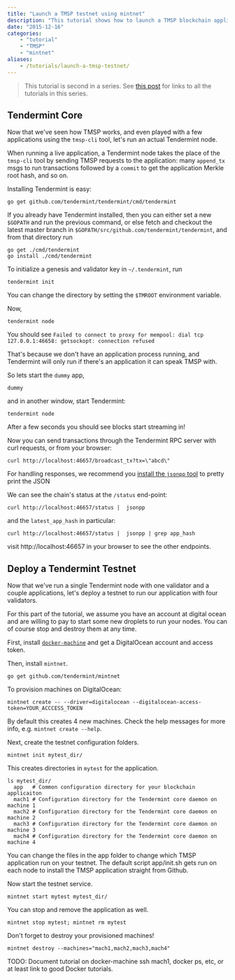 ```yaml
---
title: "Launch a TMSP testnet using mintnet"
description: "This tutorial shows how to launch a TMSP blockchain application using the mintnet tool"
date: "2015-12-16"
categories: 
    - "tutorial"
    - "TMSP"
    - "mintnet"
aliases:
    - /tutorials/launch-a-tmsp-testnet/
---
```


> This tutorial is second in a series.  See [this post](/posts/tendermint-socket-protocol/) for links to all the tutorials in this series.

## Tendermint Core

Now that we've seen how TMSP works, and even played with a few applications using the `tmsp-cli` tool,
let's run an actual Tendermint node.

When running a live application, a Tendermint node takes the place of the `tmsp-cli` tool by sending TMSP requests
to the application: many `append_tx` msgs to run transactions followed by a `commit` to get the application Merkle root hash, and so on.

Installing Tendermint is easy:

```
go get github.com/tendermint/tendermint/cmd/tendermint
```

If you already have Tendermint installed, then you can either set a new `$GOPATH` and run the previous command,
or else fetch and checkout the latest master branch in `$GOPATH/src/github.com/tendermint/tendermint`,
and from that directory run

```
go get ./cmd/tendermint
go install ./cmd/tendermint
```

To initialize a genesis and validator key in `~/.tendermint`, run

```
tendermint init
```

You can change the directory by setting the `$TMROOT` environment variable.

Now,

```
tendermint node
```

You should see `Failed to connect to proxy for mempool: dial tcp 127.0.0.1:46658: getsockopt: connection refused`

That's because we don't have an application process running, and Tendermint will only run if there's an application it can speak TMSP with.

So lets start the `dummy` app,

```
dummy
```

and in another window, start Tendermint:

```
tendermint node
```

After a few seconds you should see blocks start streaming in!

Now you can send transactions through the Tendermint RPC server with curl requests, or from your browser:

```
curl http://localhost:46657/broadcast_tx?tx=\"abcd\"
```

For handling responses, we recommend you [install the `jsonpp` tool](http://jmhodges.github.io/jsonpp/) to pretty print the JSON

We can see the chain's status at the `/status` end-point:

```
curl http://localhost:46657/status |  jsonpp
```

and the `latest_app_hash` in particular:

```
curl http://localhost:46657/status |  jsonpp | grep app_hash
```

visit http://localhost:46657 in your browser to see the other endpoints.

## Deploy a Tendermint Testnet

Now that we've run a single Tendermint node with one validator and a couple applications, 
let's deploy a testnet to run our application with four validators.

For this part of the tutorial, we assume you have an account at digital ocean and are willing to 
pay to start some new droplets to run your nodes. You can of course stop and destroy them at any time.

First, install [`docker-machine`](https://docs.docker.com/machine/install-machine/) and get a DigitalOcean account and access token.

Then, install `mintnet`.

```
go get github.com/tendermint/mintnet
```

To provision machines on DigitalOcean:

```
mintnet create -- --driver=digitalocean --digitalocean-access-token=YOUR_ACCCESS_TOKEN
```

By default this creates 4 new machines.  Check the help messages for more info, e.g. `mintnet create --help`.

Next, create the testnet configuration folders.

```
mintnet init mytest_dir/
```

This creates directories in `mytest` for the application.

```
ls mytest_dir/
  app   # Common configuration directory for your blockchain applicaiton
  mach1 # Configuration directory for the Tendermint core daemon on machine 1
  mach2 # Configuration directory for the Tendermint core daemon on machine 2
  mach3 # Configuration directory for the Tendermint core daemon on machine 3
  mach4 # Configuration directory for the Tendermint core daemon on machine 4
```

You can change the files in the app folder to change which TMSP application run on your testnet.
The default script app/init.sh gets run on each node to install the TMSP application straight from Github.

Now start the testnet service.

```
mintnet start mytest mytest_dir/
```

You can stop and remove the application as well.

```
mintnet stop mytest; mintnet rm mytest
```

Don't forget to destroy your provisioned machines!

```
mintnet destroy --machines="mach1,mach2,mach3,mach4"
```

TODO: Document tutorial on docker-machine ssh mach1, docker ps, etc, or at least link to good Docker tutorials.
